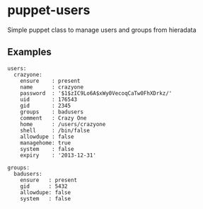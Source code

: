 puppet-users
============

Simple puppet class to manage users and groups from hieradata

## Examples

```
users:
  crazyone:
    ensure    : present
    name      : crazyone
    password  : '$1$zIC9Lo6A$xWy0VecoqCaTw0FhXDrkz/'
    uid       : 176543
    gid       : 2345
    groups    : badusers
    comment   : Crazy One
    home      : /users/crazyone
    shell     : /bin/false
    allowdupe : false
    managehome: true
    system    : false
    expiry    : '2013-12-31'
    
groups:
  badusers:
    ensure   : present
    gid      : 5432
    allowdupe: false
    system   : false
```
